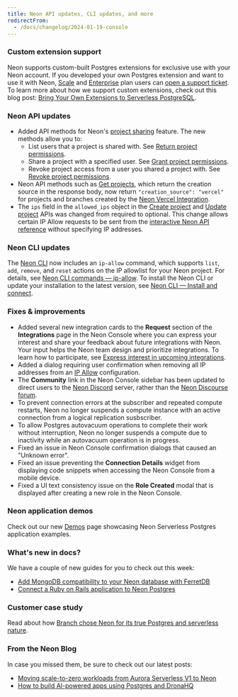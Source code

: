 ```yaml
---
title: Neon API updates, CLI updates, and more
redirectFrom:
  - /docs/changelog/2024-01-19-console
---
```


### Custom extension support

Neon supports custom-built Postgres extensions for exclusive use with your Neon account. If you developed your own Postgres extension and want to use it with Neon, [Scale](/docs/introduction/plans#scale) and [Enterprise](/docs/introduction/plans#enterprise) plan users can [open a support ticket](https://console.neon.tech/app/projects?modal=support). To learn more about how we support custom extensions, check out this blog post: [Bring Your Own Extensions to Serverless PostgreSQL](/blog/bring-your-own-extensions-to-serverless-postgresql).

### Neon API updates

- Added API methods for Neon's [project sharing](/docs/guides/project-sharing-guide) feature. The new methods allow you to:
  - List users that a project is shared with. See [Return project permissions](https://api-docs.neon.tech/reference/listprojectpermissions).
  - Share a project with a specified user. See [Grant project permissions](https://api-docs.neon.tech/reference/grantpermissiontoproject).
  - Revoke project access from a user you shared a project with. See [Revoke project permissions](https://api-docs.neon.tech/reference/revokepermissionfromproject).
- Neon API methods such as [Get projects](https://api-docs.neon.tech/reference/listprojects), which return the creation source in the response body, now return `"creation_source": "vercel"` for projects and branches created by the [Neon Vercel Integration](https://vercel.com/integrations/neon).
- The `ips` field in the `allowed_ips` object in the [Create project](https://api-docs.neon.tech/reference/createproject) and [Update project](https://api-docs.neon.tech/reference/updateproject) APIs was changed from required to optional. This change allows certain IP Allow requests to be sent from the [interactive Neon API reference](https://api-docs.neon.tech/reference/getting-started-with-neon-api) without specifying IP addresses.

### Neon CLI updates

The [Neon CLI](/docs/reference/neon-cli) now includes an `ip-allow` command, which supports `list`, `add`, `remove`, and `reset` actions on the IP allowlist for your Neon project. For details, see [Neon CLI commands — ip-allow](/docs/reference/cli-ip-allow). To install the Neon CLI or update your installation to the latest version, see [Neon CLI — Install and connect](/docs/reference/cli-install).

### Fixes & improvements

- Added several new integration cards to the **Request** section of the **Integrations** page in the Neon Console where you can express your interest and share your feedback about future integrations with Neon. Your input helps the Neon team design and prioritize integrations. To learn how to participate, see [Express interest in upcoming integrations](/docs/manage/integrations#express-interest-in-upcoming-integrations).
- Added a dialog requiring user confirmation when removing all IP addresses from an [IP Allow](/docs/introduction/ip-allow) configuration.
- The **Community** link in the Neon Console sidebar has been updated to direct users to the [Neon Discord](https://discord.com/invite/92vNTzKDGp) server, rather than the [Neon Discourse forum](https://community.neon.tech/).
- To prevent connection errors at the subscriber and repeated compute restarts, Neon no longer suspends a compute instance with an active connection from a logical replication susbscriber.
- To allow Postgres autovacuum operations to complete their work without interruption, Neon no longer suspends a compute due to inactivity while an autovacuum operation is in progress.
- Fixed an issue in Neon Console confirmation dialogs that caused an "Unknown error".
- Fixed an issue preventing the **Connection Details** widget from displaying code snippets when accessing the Neon Console from a mobile device.
- Fixed a UI text consistency issue on the **Role Created** modal that is displayed after creating a new role in the Neon Console.

### Neon application demos

Check out our new [Demos](/demos) page showcasing Neon Serverless Postgres application examples.

### What's new in docs?

We have a couple of new guides for you to check out this week:

- [Add MongoDB compatibility to your Neon database with FerretDB](/docs/guides/ferretdb)
- [Connect a Ruby on Rails application to Neon Postgres](/docs/guides/ruby-on-rails)

### Customer case study

Read about how [Branch chose Neon for its true Postgres and serverless nature](/blogn-for-its-true-postgres-and-serverless-nature).

### From the Neon Blog

In case you missed them, be sure to check out our latest posts:

- [Moving scale-to-zero workloads from Aurora Serverless V1 to Neon](/blogs-v1-to-neon)
- [How to build AI-powered apps using Postgres and DronaHQ](/blogpowered-apps-using-postgres-and-dronahq)
